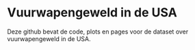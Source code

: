 # Vuurwapengeweld in de USA
Deze github bevat de code, plots en pages voor de dataset over vuurwapengeweld in de USA.


